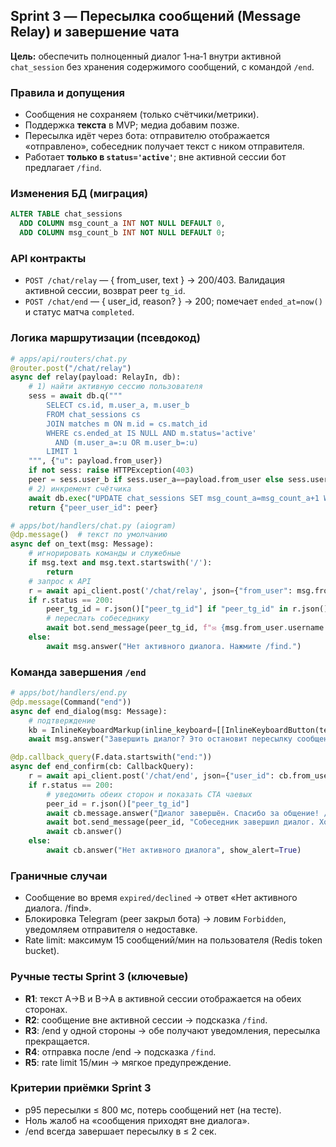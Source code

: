 

## Sprint 3 — Пересылка сообщений (Message Relay) и завершение чата
**Цель:** обеспечить полноценный диалог 1‑на‑1 внутри активной `chat_session` без хранения содержимого сообщений, с командой `/end`.

### Правила и допущения
- Сообщения не сохраняем (только счётчики/метрики).
- Поддержка **текста** в MVP; медиа добавим позже.
- Пересылка идёт через бота: отправителю отображается «отправлено», собеседник получает текст с ником отправителя.
- Работает **только в `status='active'`**; вне активной сессии бот предлагает `/find`.

### Изменения БД (миграция)
```sql
ALTER TABLE chat_sessions
  ADD COLUMN msg_count_a INT NOT NULL DEFAULT 0,
  ADD COLUMN msg_count_b INT NOT NULL DEFAULT 0;
```

### API контракты
- `POST /chat/relay` — { from_user, text } → 200/403. Валидация активной сессии, возврат peer `tg_id`.
- `POST /chat/end` — { user_id, reason? } → 200; помечает `ended_at=now()` и статус матча `completed`.

### Логика маршрутизации (псевдокод)
```python
# apps/api/routers/chat.py
@router.post("/chat/relay")
async def relay(payload: RelayIn, db):
    # 1) найти активную сессию пользователя
    sess = await db.q("""
        SELECT cs.id, m.user_a, m.user_b
        FROM chat_sessions cs
        JOIN matches m ON m.id = cs.match_id
        WHERE cs.ended_at IS NULL AND m.status='active'
          AND (m.user_a=:u OR m.user_b=:u)
        LIMIT 1
    """, {"u": payload.from_user})
    if not sess: raise HTTPException(403)
    peer = sess.user_b if sess.user_a==payload.from_user else sess.user_a
    # 2) инкремент счётчика
    await db.exec("UPDATE chat_sessions SET msg_count_a=msg_count_a+1 WHERE id=:id" if sess.user_a==payload.from_user else "UPDATE chat_sessions SET msg_count_b=msg_count_b+1 WHERE id=:id", {"id": sess.id})
    return {"peer_user_id": peer}
```

```python
# apps/bot/handlers/chat.py (aiogram)
@dp.message()  # текст по умолчанию
async def on_text(msg: Message):
    # игнорировать команды и служебные
    if msg.text and msg.text.startswith('/'):
        return
    # запрос к API
    r = await api_client.post('/chat/relay', json={"from_user": msg.from_user.id, "text": msg.text})
    if r.status == 200:
        peer_tg_id = r.json()["peer_tg_id"] if "peer_tg_id" in r.json() else r.json().get("peer_user_id")
        # переслать собеседнику
        await bot.send_message(peer_tg_id, f"✉️ {msg.from_user.username or 'собеседник'}: {msg.text}")
    else:
        await msg.answer("Нет активного диалога. Нажмите /find.")
```

### Команда завершения `/end`
```python
# apps/bot/handlers/end.py
@dp.message(Command("end"))
async def end_dialog(msg: Message):
    # подтверждение
    kb = InlineKeyboardMarkup(inline_keyboard=[[InlineKeyboardButton(text="Завершить диалог", callback_data=f"end:{msg.from_user.id}")]])
    await msg.answer("Завершить диалог? Это остановит пересылку сообщений.", reply_markup=kb)

@dp.callback_query(F.data.startswith("end:"))
async def end_confirm(cb: CallbackQuery):
    r = await api_client.post('/chat/end', json={"user_id": cb.from_user.id})
    if r.status == 200:
        # уведомить обеих сторон и показать CTA чаевых
        peer_id = r.json()["peer_tg_id"]
        await cb.message.answer("Диалог завершён. Спасибо за общение! /find чтобы начать новый.")
        await bot.send_message(peer_id, "Собеседник завершил диалог. Хотите оставить чаевые? /tips")
        await cb.answer()
    else:
        await cb.answer("Нет активного диалога", show_alert=True)
```

### Граничные случаи
- Сообщение во время `expired/declined` → ответ «Нет активного диалога. /find».
- Блокировка Telegram (peer закрыл бота) → ловим `Forbidden`, уведомляем отправителя о недоставке.
- Rate limit: максимум 15 сообщений/мин на пользователя (Redis token bucket).

### Ручные тесты Sprint 3 (ключевые)
- **R1**: текст A→B и B→A в активной сессии отображается на обеих сторонах.
- **R2**: сообщение вне активной сессии → подсказка `/find`.
- **R3**: /end у одной стороны → обе получают уведомления, пересылка прекращается.
- **R4**: отправка после /end → подсказка `/find`.
- **R5**: rate limit 15/мин → мягкое предупреждение.

### Критерии приёмки Sprint 3
- p95 пересылки ≤ 800 мс, потерь сообщений нет (на тесте).
- Ноль жалоб на «сообщения приходят вне диалога».
- /end всегда завершает пересылку в ≤ 2 сек.

